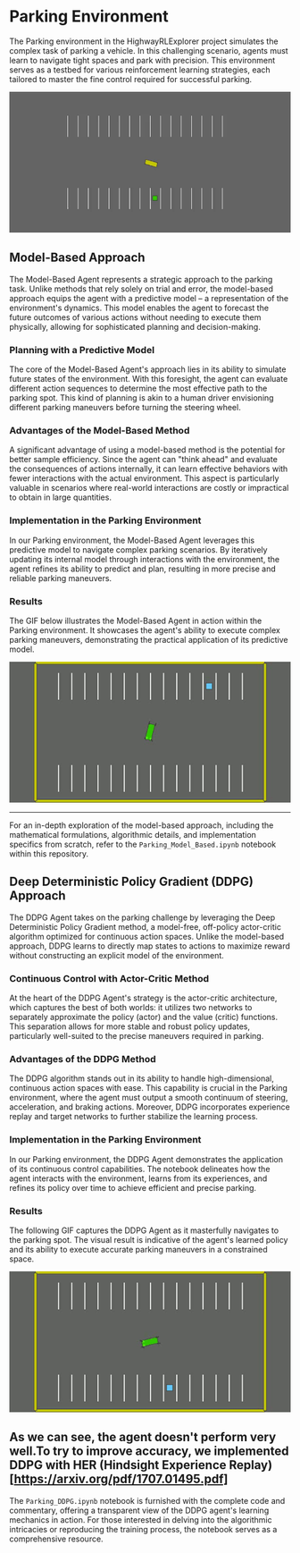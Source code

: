# Parking Environment
The Parking environment in the HighwayRLExplorer project simulates the complex task of parking a vehicle. In this challenging scenario, agents must learn to navigate tight spaces and park with precision. This environment serves as a testbed for various reinforcement learning strategies, each tailored to master the fine control required for successful parking.
<p align="center">
  <img src="parking-env.gif" alt="Parking Environment GIF">
</p>

## Model-Based Approach

The Model-Based Agent represents a strategic approach to the parking task. Unlike methods that rely solely on trial and error, the model-based approach equips the agent with a predictive model – a representation of the environment's dynamics. This model enables the agent to forecast the future outcomes of various actions without needing to execute them physically, allowing for sophisticated planning and decision-making.

### Planning with a Predictive Model

The core of the Model-Based Agent's approach lies in its ability to simulate future states of the environment. With this foresight, the agent can evaluate different action sequences to determine the most effective path to the parking spot. This kind of planning is akin to a human driver envisioning different parking maneuvers before turning the steering wheel.

### Advantages of the Model-Based Method

A significant advantage of using a model-based method is the potential for better sample efficiency. Since the agent can "think ahead" and evaluate the consequences of actions internally, it can learn effective behaviors with fewer interactions with the actual environment. This aspect is particularly valuable in scenarios where real-world interactions are costly or impractical to obtain in large quantities.

### Implementation in the Parking Environment

In our Parking environment, the Model-Based Agent leverages this predictive model to navigate complex parking scenarios. By iteratively updating its internal model through interactions with the environment, the agent refines its ability to predict and plan, resulting in more precise and reliable parking maneuvers.

### Results 

The GIF below illustrates the Model-Based Agent in action within the Parking environment. It showcases the agent's ability to execute complex parking maneuvers, demonstrating the practical application of its predictive model.

<p align="center">
  <img src="Gifs/episode_3_model_based-ezgif.com-video-to-gif-converter.gif" alt="Parking model based GIF">
</p>

---

For an in-depth exploration of the model-based approach, including the mathematical formulations, algorithmic details, and implementation specifics from scratch, refer to the `Parking_Model_Based.ipynb` notebook within this repository.

## Deep Deterministic Policy Gradient (DDPG) Approach

The DDPG Agent takes on the parking challenge by leveraging the Deep Deterministic Policy Gradient method, a model-free, off-policy actor-critic algorithm optimized for continuous action spaces. Unlike the model-based approach, DDPG learns to directly map states to actions to maximize reward without constructing an explicit model of the environment.

### Continuous Control with Actor-Critic Method

At the heart of the DDPG Agent's strategy is the actor-critic architecture, which captures the best of both worlds: it utilizes two networks to separately approximate the policy (actor) and the value (critic) functions. This separation allows for more stable and robust policy updates, particularly well-suited to the precise maneuvers required in parking.

### Advantages of the DDPG Method

The DDPG algorithm stands out in its ability to handle high-dimensional, continuous action spaces with ease. This capability is crucial in the Parking environment, where the agent must output a smooth continuum of steering, acceleration, and braking actions. Moreover, DDPG incorporates experience replay and target networks to further stabilize the learning process.

### Implementation in the Parking Environment

In our Parking environment, the DDPG Agent demonstrates the application of its continuous control capabilities. The notebook delineates how the agent interacts with the environment, learns from its experiences, and refines its policy over time to achieve efficient and precise parking.

### Results

The following GIF captures the DDPG Agent as it masterfully navigates to the parking spot. The visual result is indicative of the agent's learned policy and its ability to execute accurate parking maneuvers in a constrained space.

<p align="center">
  <img src="Gifs/episode_ddpg-ezgif.com-video-to-gif-converter.gif" alt="Parking DDPG GIF">
</p>

 As we can see, the agent doesn't perform very well.To try to improve accuracy, we implemented DDPG with HER (Hindsight Experience Replay) [https://arxiv.org/pdf/1707.01495.pdf]
---

The `Parking_DDPG.ipynb` notebook is furnished with the complete code and commentary, offering a transparent view of the DDPG agent's learning mechanics in action. For those interested in delving into the algorithmic intricacies or reproducing the training process, the notebook serves as a comprehensive resource.


